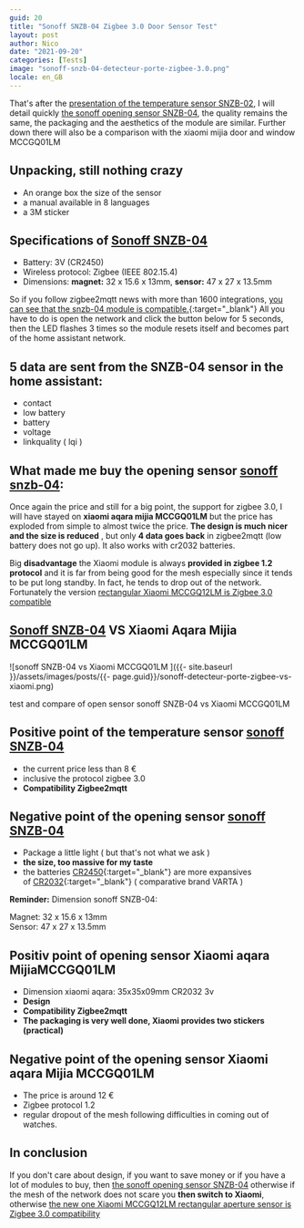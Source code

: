 ```yaml
---
guid: 20
title: "Sonoff SNZB-04 Zigbee 3.0 Door Sensor Test"
layout: post
author: Nico
date: "2021-09-20"
categories: [Tests]
image: "sonoff-snzb-04-detecteur-porte-zigbee-3.0.png"
locale: en_GB
---
```

That's after the [presentation of the temperature sensor SNZB-02](https://www.haade.fr/blog/tests/test-capteur-temperature-et-humidite-sonoff-snzb-02/), I will detail quickly [the sonoff opening sensor SNZB-04](https://www.haade.fr/produit/controleur-ouverture-porte-sonoff-snzb-04-zigbee/), the quality remains the same, the packaging and the aesthetics of the module are similar. Further down there will also be a comparison with the xiaomi mijia door and window MCCGQ01LM

## Unpacking, still nothing crazy

- An orange box the size of the sensor
- a manual available in 8 languages
- a 3M sticker

## Specifications of [Sonoff SNZB-04](https://www.haade.fr/produit/controleur-ouverture-porte-sonoff-snzb-04-zigbee/)

- Battery: 3V (CR2450)
- Wireless protocol: Zigbee (IEEE 802.15.4)
- Dimensions: **magnet:** 32 x 15.6 x 13mm, **sensor:** 47 x 27 x 13.5mm

So if you follow zigbee2mqtt news with more than 1600 integrations, [you can see that the snzb-04 module is compatible.](https://www.zigbee2mqtt.io/devices/SNZB-04.html){:target="_blank"} All you have to do is open the network and click the button below for 5 seconds, then the LED flashes 3 times so the module resets itself and becomes part of the home assistant network.

## 5 data are sent from the SNZB-04 sensor in the home assistant:

- contact
- low battery
- battery
- voltage
- linkquality ( lqi )

## What made me buy the opening sensor [sonoff snzb-04](https://www.haade.fr/produit/controleur-ouverture-porte-sonoff-snzb-04-zigbee/):

Once again the price and still for a big point, the support for zigbee 3.0, I will have stayed on **xiaomi aqara mijia MCCGQ01LM** but the price has exploded from simple to almost twice the price. **The design is much nicer and the size is reduced** , but only **4 data goes back** in zigbee2mqtt (low battery does not go up). It also works with cr2032 batteries.

Big **disadvantage** the Xiaomi module is always **provided in zigbee 1.2 protocol** and it is far from being good for the mesh especially since it tends to be put long standby. In fact, he tends to drop out of the network. Fortunately the version [rectangular Xiaomi MCCGQ12LM is Zigbee 3.0 compatible](https://www.haade.fr/produit/capteur-de-porte-aqara-par-xiaomi-zigbee-3-0/)

## [Sonoff SNZB-04](https://www.haade.fr/produit/controleur-ouverture-porte-sonoff-snzb-04-zigbee/) VS Xiaomi Aqara Mijia MCCGQ01LM

![sonoff SNZB-04 vs Xiaomi MCCGQ01LM ]({{- site.baseurl }}/assets/images/posts/{{- page.guid}}/sonoff-detecteur-porte-zigbee-vs-xiaomi.png)

test and compare of open sensor sonoff SNZB-04 vs Xiaomi MCCGQ01LM

## Positive point of the temperature sensor [sonoff SNZB-04](https://www.haade.fr/produit/controleur-ouverture-porte-sonoff-snzb-04-zigbee/)

- the current price less than 8 €
- inclusive the protocol zigbee 3.0
- **Compatibility Zigbee2mqtt**

## Negative point of the opening sensor [sonoff SNZB-04](https://www.haade.fr/produit/controleur-ouverture-porte-sonoff-snzb-04-zigbee/)

- Package a little light ( but that's not what we ask )
- **the size, too massive for my taste**
- the batteries [CR2450](https://amzn.to/3mGXoJA){:target="_blank"} are more expansives of [CR2032](https://amzn.to/2WpZ1QB){:target="_blank"} ( comparative brand VARTA )

**Reminder:** Dimension sonoff SNZB-04:

Magnet: 32 x 15.6 x 13mm  
Sensor: 47 x 27 x 13.5mm

## Positiv point of opening sensor Xiaomi aqara MijiaMCCGQ01LM

- Dimension xiaomi aqara: 35x35x09mm CR2032 3v
- **Design**
- **Compatibility Zigbee2mqtt**
- **The packaging is very well done, Xiaomi provides two stickers (practical)**

## Negative point of the opening sensor Xiaomi aqara Mijia MCCGQ01LM

- The price is around 12 €
- Zigbee protocol 1.2
- regular dropout of the mesh following difficulties in coming out of watches.

## In conclusion

If you don't care about design, if you want to save money or if you have a lot of modules to buy, then [the sonoff opening sensor SNZB-04](https://www.haade.fr/produit/controleur-ouverture-porte-sonoff-snzb-04-zigbee/) otherwise if the mesh of the network does not scare you **then switch to Xiaomi**, otherwise [the new one Xiaomi MCCGQ12LM rectangular aperture sensor is Zigbee 3.0 compatibility](https://www.haade.fr/produit/capteur-de-porte-aqara-par-xiaomi-zigbee-3-0/)
